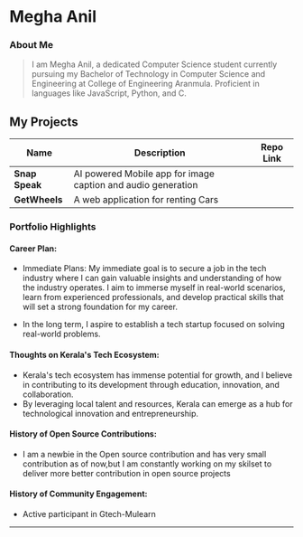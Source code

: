 # Megha Anil

### About Me
> I am Megha Anil, a dedicated Computer Science student currently pursuing my Bachelor of Technology in Computer Science and Engineering at College of Engineering Aranmula. Proficient in languages like JavaScript, Python, and C.

## My Projects


| Name                | Description                                                               | Repo Link                                                                            
|---------------------|---------------------------------------------------------------------------|----------------------------------------------------------
| **Snap Speak**      | AI powered Mobile app for image caption and audio generation              |  
| **GetWheels**       | A web application for renting Cars                                        |                     


### Portfolio Highlights

#### Career Plan:

- Immediate Plans: My immediate goal is to secure a job in the tech industry where I can gain valuable insights and understanding of how the industry operates. I aim to immerse myself in real-world scenarios, learn from experienced professionals, and develop practical skills that will set a strong foundation for my career.


- In the long term, I aspire to establish a tech startup focused on solving real-world problems.

#### Thoughts on Kerala's Tech Ecosystem:

- Kerala's tech ecosystem has immense potential for growth, and I believe in contributing to its development through education, innovation, and collaboration.
- By leveraging local talent and resources, Kerala can emerge as a hub for technological innovation and entrepreneurship.

#### History of Open Source Contributions:
- I am a newbie in the Open source contribution and has very small contribution as of now,but I am constantly working on my skilset to deliver more better 
 contribution in open source projects

#### History of Community Engagement:

- Active participant in Gtech-Mulearn



---
